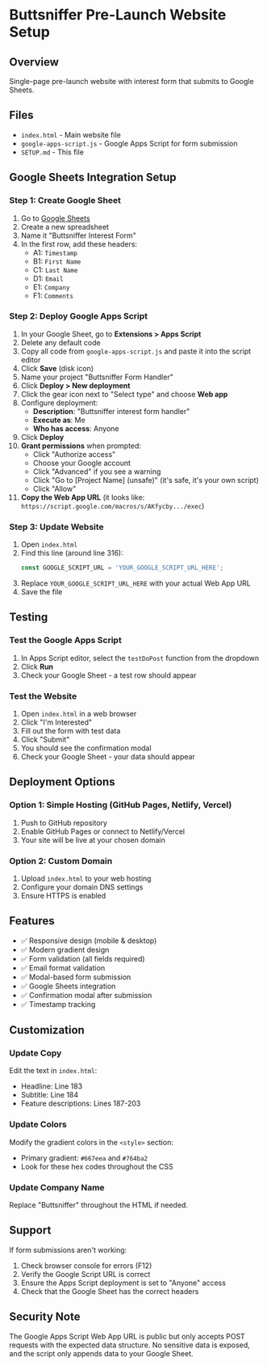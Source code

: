 # Buttsniffer Pre-Launch Website Setup

## Overview
Single-page pre-launch website with interest form that submits to Google Sheets.

## Files
- `index.html` - Main website file
- `google-apps-script.js` - Google Apps Script for form submission
- `SETUP.md` - This file

## Google Sheets Integration Setup

### Step 1: Create Google Sheet
1. Go to [Google Sheets](https://sheets.google.com)
2. Create a new spreadsheet
3. Name it "Buttsniffer Interest Form"
4. In the first row, add these headers:
   - A1: `Timestamp`
   - B1: `First Name`
   - C1: `Last Name`
   - D1: `Email`
   - E1: `Company`
   - F1: `Comments`

### Step 2: Deploy Google Apps Script
1. In your Google Sheet, go to **Extensions > Apps Script**
2. Delete any default code
3. Copy all code from `google-apps-script.js` and paste it into the script editor
4. Click **Save** (disk icon)
5. Name your project "Buttsniffer Form Handler"
6. Click **Deploy > New deployment**
7. Click the gear icon next to "Select type" and choose **Web app**
8. Configure deployment:
   - **Description**: "Buttsniffer interest form handler"
   - **Execute as**: Me
   - **Who has access**: Anyone
9. Click **Deploy**
10. **Grant permissions** when prompted:
    - Click "Authorize access"
    - Choose your Google account
    - Click "Advanced" if you see a warning
    - Click "Go to [Project Name] (unsafe)" (it's safe, it's your own script)
    - Click "Allow"
11. **Copy the Web App URL** (it looks like: `https://script.google.com/macros/s/AKfycby.../exec`)

### Step 3: Update Website
1. Open `index.html`
2. Find this line (around line 316):
   ```javascript
   const GOOGLE_SCRIPT_URL = 'YOUR_GOOGLE_SCRIPT_URL_HERE';
   ```
3. Replace `YOUR_GOOGLE_SCRIPT_URL_HERE` with your actual Web App URL
4. Save the file

## Testing

### Test the Google Apps Script
1. In Apps Script editor, select the `testDoPost` function from the dropdown
2. Click **Run**
3. Check your Google Sheet - a test row should appear

### Test the Website
1. Open `index.html` in a web browser
2. Click "I'm Interested"
3. Fill out the form with test data
4. Click "Submit"
5. You should see the confirmation modal
6. Check your Google Sheet - your data should appear

## Deployment Options

### Option 1: Simple Hosting (GitHub Pages, Netlify, Vercel)
1. Push to GitHub repository
2. Enable GitHub Pages or connect to Netlify/Vercel
3. Your site will be live at your chosen domain

### Option 2: Custom Domain
1. Upload `index.html` to your web hosting
2. Configure your domain DNS settings
3. Ensure HTTPS is enabled

## Features

- ✅ Responsive design (mobile & desktop)
- ✅ Modern gradient design
- ✅ Form validation (all fields required)
- ✅ Email format validation
- ✅ Modal-based form submission
- ✅ Google Sheets integration
- ✅ Confirmation modal after submission
- ✅ Timestamp tracking

## Customization

### Update Copy
Edit the text in `index.html`:
- Headline: Line 183
- Subtitle: Line 184
- Feature descriptions: Lines 187-203

### Update Colors
Modify the gradient colors in the `<style>` section:
- Primary gradient: `#667eea` and `#764ba2`
- Look for these hex codes throughout the CSS

### Update Company Name
Replace "Buttsniffer" throughout the HTML if needed.

## Support

If form submissions aren't working:
1. Check browser console for errors (F12)
2. Verify the Google Script URL is correct
3. Ensure the Apps Script deployment is set to "Anyone" access
4. Check that the Google Sheet has the correct headers

## Security Note

The Google Apps Script Web App URL is public but only accepts POST requests with the expected data structure. No sensitive data is exposed, and the script only appends data to your Google Sheet.
